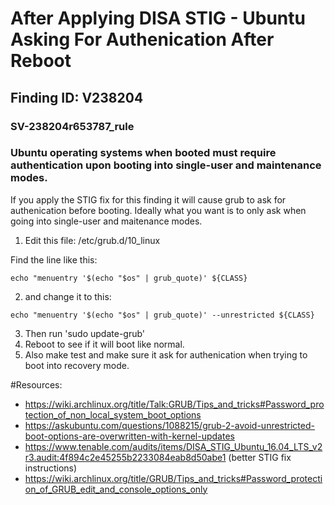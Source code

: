 # After Applying DISA STIG - Ubuntu Asking For Authenication After Reboot 
## Finding ID: V238204
### SV-238204r653787_rule
### Ubuntu operating systems when booted must require authentication upon booting into single-user and maintenance modes.

If you apply the STIG fix for this finding it will cause grub to ask for authenication before booting. Ideally what you want is to only ask when going into single-user and maitenance modes. 

1. Edit this file: /etc/grub.d/10_linux  

Find the line like this: 
```
echo "menuentry '$(echo "$os" | grub_quote)' ${CLASS}
```

2. and change it to this: 
```
echo "menuentry '$(echo "$os" | grub_quote)' --unrestricted ${CLASS}
```

3. Then run 'sudo update-grub'
4. Reboot to see if it will boot like normal. 
5. Also make test and make sure it ask for authenication when trying to boot into recovery mode. 

#Resources:
- https://wiki.archlinux.org/title/Talk:GRUB/Tips_and_tricks#Password_protection_of_non_local_system_boot_options
- https://askubuntu.com/questions/1088215/grub-2-avoid-unrestricted-boot-options-are-overwritten-with-kernel-updates
- https://www.tenable.com/audits/items/DISA_STIG_Ubuntu_16.04_LTS_v2r3.audit:4f894c2e45255b2233084eab8d50abe1 (better STIG fix instructions) 
- https://wiki.archlinux.org/title/GRUB/Tips_and_tricks#Password_protection_of_GRUB_edit_and_console_options_only

